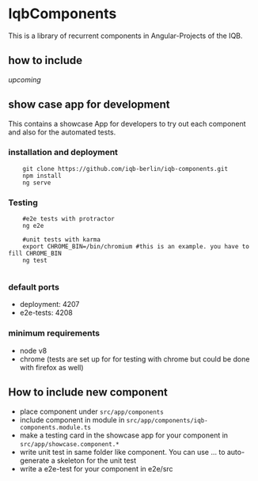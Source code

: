 # IqbComponents

This is a library of recurrent components in Angular-Projects of the IQB. 

## how to include

_upcoming_

## show case app for development

This contains a showcase App for developers to try out each component and also for the automated tests. 

### installation and deployment

```
    git clone https://github.com/iqb-berlin/iqb-components.git
    npm install
    ng serve
```

### Testing

````
    #e2e tests with protractor
    ng e2e
  
    #unit tests with karma
    export CHROME_BIN=/bin/chromium #this is an example. you have to fill CHROME_BIN
    ng test  
    
````

### default ports

* deployment: 4207
* e2e-tests: 4208

### minimum requirements

* node v8
* chrome (tests are set up for for testing with chrome but could be done with firefox as well)

## How to include new component

* place component under `src/app/components`
* include component in module in `src/app/components/iqb-components.module.ts`
* make a testing card in the showcase app for your component in `src/app/showcase.component.*`
* write unit test in same folder like component. You can use ... to auto-generate a skeleton for the unit test
* write a e2e-test for your component in e2e/src
